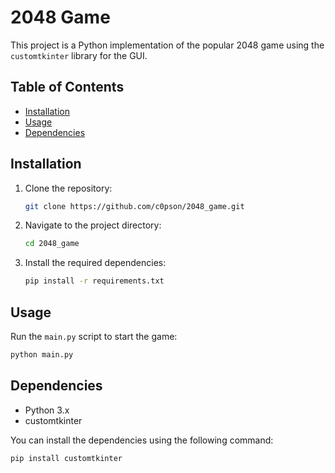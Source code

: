 # 2048 Game

This project is a Python implementation of the popular 2048 game using the `customtkinter` library for the GUI.

## Table of Contents

- [Installation](#installation)
- [Usage](#usage)
- [Dependencies](#dependencies)

## Installation

1. Clone the repository:
   ```bash
   git clone https://github.com/c0pson/2048_game.git

2. Navigate to the project directory:
    ```bash
    cd 2048_game
    ```

3. Install the required dependencies:
    ```bash
    pip install -r requirements.txt
    ```

## Usage

Run the `main.py` script to start the game:

```bash
python main.py
```
## Dependencies

- Python 3.x
- customtkinter

You can install the dependencies using the following command:

```bash
pip install customtkinter
```
